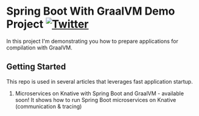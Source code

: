 # Spring Boot With GraalVM Demo Project [![Twitter](https://img.shields.io/twitter/follow/piotr_minkowski.svg?style=social&logo=twitter&label=Follow%20Me)](https://twitter.com/piotr_minkowski)

In this project I'm demonstrating you how to prepare applications for compilation with GraalVM.

## Getting Started
This repo is used in several articles that leverages fast application startup.
1. Microservices on Knative with Spring Boot and GraalVM - available soon! It shows how to run Spring Boot microservices on Knative (communication & tracing)